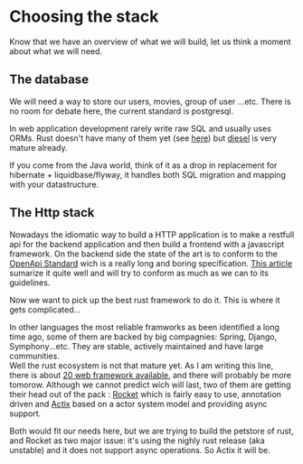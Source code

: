 # Choosing the stack

Know that we have an overview of what we will build, let us think a moment about what we will need.

## The database 

We will need a way to store our users, movies, group of user ...etc. There is no room for debate here, the current standard is postgresql.

In web application development rarely write raw SQL and usually uses ORMs. Rust doesn't have many of them yet (see [here](http://www.arewewebyet.org/topics/database/#orms)) but [diesel](http://diesel.rs/) is very mature already.  

If you come from the Java world, think of it as a drop in replacement for hibernate + liquidbase/flyway, it handles both SQL migration and mapping with your datastructure. 

## The Http stack

Nowadays the idiomatic way to build a HTTP application is to make a restfull api for the backend application and then build a frontend with a javascript framework.
On the backend side the state of the art is to conform to the [OpenApi Standard](http://spec.openapis.org/oas/v3.0.2) wich is a really long and boring specification. [This article](https://blog.octo.com/en/design-a-rest-api/) sumarize it quite well and will try to conform as much as we can to its guidelines.

Now we want to pick up the best rust framework to do it. This is where it gets complicated... 

In other languages the most reliable framworks as been identified a long time ago, some of them are backed by big compagnies: Spring, Django, Symphony...etc.
They are stable, actively maintained and have large communities.  
Well the rust ecosystem is not that mature yet. As I am writing this line, there is about  [20 web framework available](http://www.arewewebyet.org/topics/frameworks/), and there will probably be more tomorow. Although we cannot predict wich will last, two of them are getting their head out of the pack : [Rocket](https://rocket.rs/) which is fairly easy to use, annotation driven and [Actix](https://actix.rs/) based on a actor system model and providing async support.

Both would fit our needs here, but we are trying to build the petstore of rust, and Rocket as two major issue: it's using the nighly rust release (aka unstable) and it does not support async operations. So Actix it will be.  
